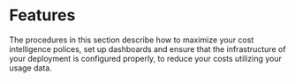 # Features

The procedures in this section describe how to maximize your cost intelligence polices, set up dashboards and ensure that the infrastructure of your deployment is configured properly, to reduce your costs utilizing your usage data.  
